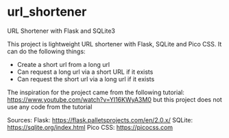 # url_shortener

URL Shortener with Flask and SQLite3

This project is lightweight URL shortener with Flask, SQLite and Pico CSS. It can do the following things:

- Create a short url from a long url
- Can request a long url via a short URL if it exists
- Can request the short url via a long url if it exists


The inspiration for the project came from the following tutorial: https://www.youtube.com/watch?v=YI16KWyA3M0 but this project does not use any code from the tutorial

Sources: 
Flask: https://flask.palletsprojects.com/en/2.0.x/
SQLite: https://sqlite.org/index.html
Pico CSS: https://picocss.com

